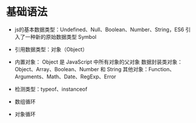 # 基础语法


- js的基本数据类型：Undefined、Null、Boolean、Number、String，ES6 引入了一种新的原始数据类型 Symbol


- 引用数据类型：对象（Object）


- 内置对象：
Object 是 JavaScript 中所有对象的父对象
数据封装类对象：Object、Array、Boolean、Number 和 String
其他对象：Function、Arguments、Math、Date、RegExp、Error

- 检测类型：typeof、instanceof


- 数组循环


- 对象循环